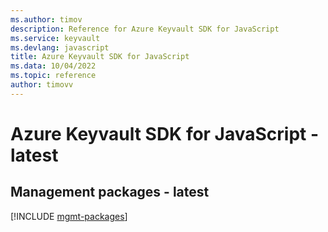 ```yaml
---
ms.author: timov
description: Reference for Azure Keyvault SDK for JavaScript
ms.service: keyvault
ms.devlang: javascript
title: Azure Keyvault SDK for JavaScript
ms.data: 10/04/2022
ms.topic: reference
author: timovv
---
```

# Azure Keyvault SDK for JavaScript - latest

## Management packages - latest
[!INCLUDE [mgmt-packages](keyvault-mgmt-index.md)]